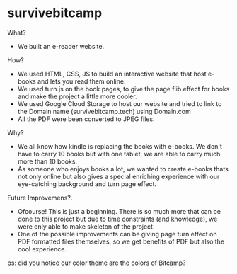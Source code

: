 # survivebitcamp

What?
- We built an e-reader website.

How?
- We used HTML, CSS, JS to build an interactive website that host e-books and lets you read them online. 
- We used turn.js on the book pages, to give the page flib effect for books and make the project a little more cooler.
- We used Google Cloud Storage to host our website and tried to link to the Domain name (survivebitcamp.tech) using Domain.com
- All the PDF were been converted to JPEG files. 

Why?
- We all know how kindle is replacing the books with e-books. We don't have to carry 10 books but with one tablet, we are able to carry much more than 10 books.
- As someone who enjoys books a lot, we wanted to create e-books thats not only online but also gives a special enriching experience with our eye-catching background and turn page effect. 

Future Improvemens?. 
- Ofcourse! This is just a beginning. There is so much more that can be done to this project but due to time constraints (and knowledge), we were only able to make skeleton of the project. 
- One of the possible improvements can be giving page turn effect on PDF formatted files themselves, so we get benefits of PDF but also the cool experience. 


ps: did you notice our color theme are the colors of Bitcamp? 





